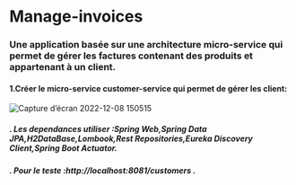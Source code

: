 # Manage-invoices
### Une application basée sur une architecture micro-service qui permet de gérer les factures contenant des produits et appartenant à un client.
#### 1.Créer le micro-service customer-service qui permet de gérer les client:
![Capture d’écran 2022-12-08 150515](https://user-images.githubusercontent.com/75500068/206467993-6cee1c2e-bbcd-4f1c-b6f8-49dccd80aa7e.png)


  #####  . Les dependances utiliser :Spring Web,Spring Data JPA,H2DataBase,Lombook,Rest Repositories,Eureka Discovery Client,Spring Boot Actuator. 
  #####  . Pour le teste :http://localhost:8081/customers .
				

